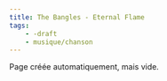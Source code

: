 ```yaml
---
title: The Bangles - Eternal Flame
tags:
    - -draft
    - musique/chanson
---
```


Page créée automatiquement, mais vide.
